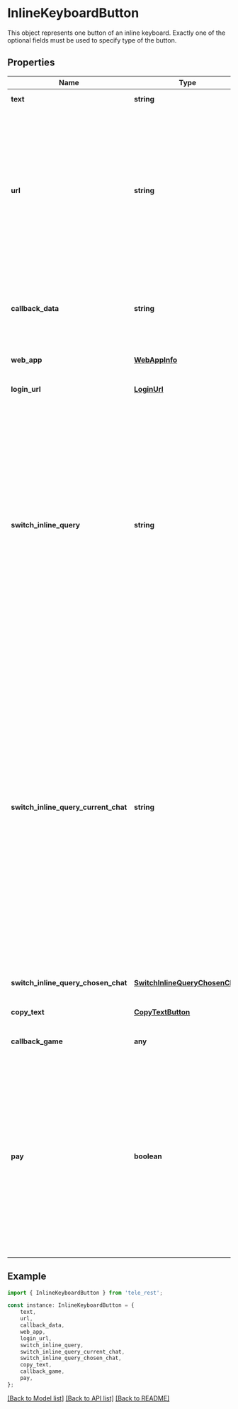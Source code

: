 # InlineKeyboardButton

This object represents one button of an inline keyboard. Exactly one of the optional fields must be used to specify type of the button.

## Properties

Name | Type | Description | Notes
------------ | ------------- | ------------- | -------------
**text** | **string** | Label text on the button | [default to undefined]
**url** | **string** | *Optional*. HTTP or tg:// URL to be opened when the button is pressed. Links &#x60;tg://user?id&#x3D;&lt;user_id&gt;&#x60; can be used to mention a user by their identifier without using a username, if this is allowed by their privacy settings. | [optional] [default to undefined]
**callback_data** | **string** | *Optional*. Data to be sent in a [callback query](https://core.telegram.org/bots/api/#callbackquery) to the bot when the button is pressed, 1-64 bytes | [optional] [default to undefined]
**web_app** | [**WebAppInfo**](WebAppInfo.md) |  | [optional] [default to undefined]
**login_url** | [**LoginUrl**](LoginUrl.md) |  | [optional] [default to undefined]
**switch_inline_query** | **string** | *Optional*. If set, pressing the button will prompt the user to select one of their chats, open that chat and insert the bot\&#39;s username and the specified inline query in the input field. May be empty, in which case just the bot\&#39;s username will be inserted. Not supported for messages sent on behalf of a Telegram Business account. | [optional] [default to undefined]
**switch_inline_query_current_chat** | **string** | *Optional*. If set, pressing the button will insert the bot\&#39;s username and the specified inline query in the current chat\&#39;s input field. May be empty, in which case only the bot\&#39;s username will be inserted.    This offers a quick way for the user to open your bot in inline mode in the same chat - good for selecting something from multiple options. Not supported in channels and for messages sent on behalf of a Telegram Business account. | [optional] [default to undefined]
**switch_inline_query_chosen_chat** | [**SwitchInlineQueryChosenChat**](SwitchInlineQueryChosenChat.md) |  | [optional] [default to undefined]
**copy_text** | [**CopyTextButton**](CopyTextButton.md) |  | [optional] [default to undefined]
**callback_game** | **any** |  | [optional] [default to undefined]
**pay** | **boolean** | *Optional*. Specify *True*, to send a [Pay button](https://core.telegram.org/bots/api/#payments). Substrings “⭐” and “XTR” in the buttons\&#39;s text will be replaced with a Telegram Star icon.    **NOTE:** This type of button **must** always be the first button in the first row and can only be used in invoice messages. | [optional] [default to undefined]

## Example

```typescript
import { InlineKeyboardButton } from 'tele_rest';

const instance: InlineKeyboardButton = {
    text,
    url,
    callback_data,
    web_app,
    login_url,
    switch_inline_query,
    switch_inline_query_current_chat,
    switch_inline_query_chosen_chat,
    copy_text,
    callback_game,
    pay,
};
```

[[Back to Model list]](../README.md#documentation-for-models) [[Back to API list]](../README.md#documentation-for-api-endpoints) [[Back to README]](../README.md)
